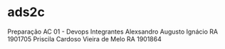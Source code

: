 # ads2c
Preparação AC 01 - Devops
Integrantes 
Alexsandro Augusto Ignácio RA 1901705
Priscila Cardoso Vieira de Melo RA 1901864
